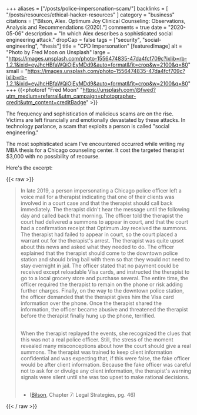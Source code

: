 +++
aliases = ["/posts/police-impersonation-scam/"]
backlinks = [
  "/posts/resources/ethical-hacker-resources"
]
category = "business"
citations = ["Bilson, Alex. Optimum Joy Clinical Counseling: Observations, Analysis and Recommendations (2020)."]
comments = true
date = "2020-05-06"
description = "In which Alex describes a sophisticated social engineering attack."
dropCap = false
tags = ["security", "social-engineering", "thesis"]
title = "CPD Impersonation"
[featuredImage]
  alt = "Photo by Fred Moon on Unsplash"
  large = "https://images.unsplash.com/photo-1556474835-47da4fcf709c?ixlib=rb-1.2.1&ixid=eyJhcHBfaWQiOjEyMDd9&auto=format&fit=crop&w=2100&q=80"
  small = "https://images.unsplash.com/photo-1556474835-47da4fcf709c?ixlib=rb-1.2.1&ixid=eyJhcHBfaWQiOjEyMDd9&auto=format&fit=crop&w=2100&q=80"
+++
{{<photoref "Fred Moon" "https://unsplash.com/@fwed?utm_medium=referral&utm_campaign=photographer-credit&utm_content=creditBadge" >}}

The frequency and sophistication of malicious scams are on the rise. Victims are left financially and emotionally devastated by these attacks. In technology parlance, a scam that exploits a person is called "social engineering."

The most sophisticated scam I've encountered occurred while writing my MBA thesis for a Chicago counseling center. It cost the targeted therapist $3,000 with no possibility of recourse.

Here's the excerpt:


{{< raw >}}
<blockquote>
In late 2019, a person impersonating a Chicago police officer left a voice mail for a therapist indicating that one of their clients was involved in a court case and that the therapist should call back immediately. The therapist didn't hear the message until the following day and called back that morning. The officer told the therapist the court had delivered a summons to appear in court, and that the court had a confirmation receipt that Optimum Joy received the summons. The therapist had failed to appear in court, so the court placed a warrant out for the therapist's arrest. The therapist was quite upset about this news and asked what they needed to do. The officer explained that the therapist should come to the downtown police station and should bring bail with them so that they would not need to stay overnight in jail. The officer stated that no payment could be received except reloadable Visa cards, and instructed the therapist to go to a local grocery store and purchase several. The entire time, the officer required the therapist to remain on the phone or risk adding further charges. Finally, on the way to the downtown police station, the officer demanded that the therapist gives him the Visa card information over the phone. Once the therapist shared the information, the officer became abusive and threatened the therapist before the therapist finally hung up the phone, terrified.<br /> <br />

When the therapist replayed the events, she recognized the clues that this was not a real police officer. Still, the stress of the moment revealed many misconceptions about how the court should give a real summons. The therapist was trained to keep client information confidential and was expecting that, if this were false, the fake officer would be after client information. Because the fake officer was careful not to ask for or divulge any client information, the therapist's warning signals were silent until she was too upset to make rational decisions.<br /> <br />

- (<a href="#citations">Bilson</a>, Chapter 7: Legal Strategies, pg. 46)
</blockquote>
{{< / raw >}}
